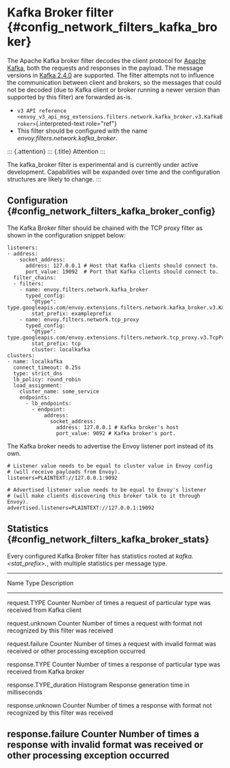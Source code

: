 Kafka Broker filter {#config_network_filters_kafka_broker}
===================

The Apache Kafka broker filter decodes the client protocol for [Apache
Kafka](https://kafka.apache.org/), both the requests and responses in
the payload. The message versions in [Kafka
2.4.0](http://kafka.apache.org/24/protocol.html#protocol_api_keys) are
supported. The filter attempts not to influence the communication
between client and brokers, so the messages that could not be decoded
(due to Kafka client or broker running a newer version than supported by
this filter) are forwarded as-is.

-   `v3 API reference <envoy_v3_api_msg_extensions.filters.network.kafka_broker.v3.KafkaBroker>`{.interpreted-text
    role="ref"}
-   This filter should be configured with the name
    *envoy.filters.network.kafka_broker*.

::: {.attention}
::: {.title}
Attention
:::

The kafka_broker filter is experimental and is currently under active
development. Capabilities will be expanded over time and the
configuration structures are likely to change.
:::

Configuration {#config_network_filters_kafka_broker_config}
-------------

The Kafka Broker filter should be chained with the TCP proxy filter as
shown in the configuration snippet below:

``` {.yaml}
listeners:
- address:
    socket_address:
      address: 127.0.0.1 # Host that Kafka clients should connect to.
      port_value: 19092  # Port that Kafka clients should connect to.
  filter_chains:
  - filters:
    - name: envoy.filters.network.kafka_broker
      typed_config:
        "@type": type.googleapis.com/envoy.extensions.filters.network.kafka_broker.v3.KafkaBroker
        stat_prefix: exampleprefix
    - name: envoy.filters.network.tcp_proxy
      typed_config:
        "@type": type.googleapis.com/envoy.extensions.filters.network.tcp_proxy.v3.TcpProxy
        stat_prefix: tcp
        cluster: localkafka
clusters:
- name: localkafka
  connect_timeout: 0.25s
  type: strict_dns
  lb_policy: round_robin
  load_assignment:
    cluster_name: some_service
    endpoints:
      - lb_endpoints:
        - endpoint:
            address:
              socket_address:
                address: 127.0.0.1 # Kafka broker's host
                port_value: 9092 # Kafka broker's port.
```

The Kafka broker needs to advertise the Envoy listener port instead of
its own.

``` {.text}
# Listener value needs to be equal to cluster value in Envoy config
# (will receive payloads from Envoy).
listeners=PLAINTEXT://127.0.0.1:9092

# Advertised listener value needs to be equal to Envoy's listener
# (will make clients discovering this broker talk to it through Envoy).
advertised.listeners=PLAINTEXT://127.0.0.1:19092
```

Statistics {#config_network_filters_kafka_broker_stats}
----------

Every configured Kafka Broker filter has statistics rooted at
*kafka.\<stat_prefix\>.*, with multiple statistics per message type.

  ------------------------------------------------------------------------------
  Name                     Type              Description
  ------------------------ ----------------- -----------------------------------
  request.TYPE             Counter           Number of times a request of
                                             particular type was received from
                                             Kafka client

  request.unknown          Counter           Number of times a request with
                                             format not recognized by this
                                             filter was received

  request.failure          Counter           Number of times a request with
                                             invalid format was received or
                                             other processing exception occurred

  response.TYPE            Counter           Number of times a response of
                                             particular type was received from
                                             Kafka broker

  response.TYPE_duration   Histogram         Response generation time in
                                             milliseconds

  response.unknown         Counter           Number of times a response with
                                             format not recognized by this
                                             filter was received

  response.failure         Counter           Number of times a response with
                                             invalid format was received or
                                             other processing exception occurred
  ------------------------------------------------------------------------------
